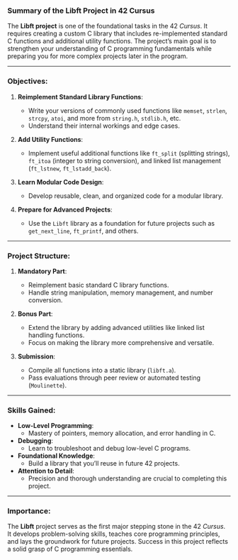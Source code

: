 ### Summary of the Libft Project in 42 Cursus

The **Libft project** is one of the foundational tasks in the 42 *Cursus*. It requires creating a custom C library that includes re-implemented standard C functions and additional utility functions. The project’s main goal is to strengthen your understanding of C programming fundamentals while preparing you for more complex projects later in the program.

---

### Objectives:
1. **Reimplement Standard Library Functions**:  
   - Write your versions of commonly used functions like `memset`, `strlen`, `strcpy`, `atoi`, and more from `string.h`, `stdlib.h`, etc.  
   - Understand their internal workings and edge cases.

2. **Add Utility Functions**:  
   - Implement useful additional functions like `ft_split` (splitting strings), `ft_itoa` (integer to string conversion), and linked list management (`ft_lstnew`, `ft_lstadd_back`).

3. **Learn Modular Code Design**:  
   - Develop reusable, clean, and organized code for a modular library.  

4. **Prepare for Advanced Projects**:  
   - Use the `Libft` library as a foundation for future projects such as `get_next_line`, `ft_printf`, and others.

---

### Project Structure:
1. **Mandatory Part**:  
   - Reimplement basic standard C library functions.  
   - Handle string manipulation, memory management, and number conversion.

2. **Bonus Part**:  
   - Extend the library by adding advanced utilities like linked list handling functions.  
   - Focus on making the library more comprehensive and versatile.

3. **Submission**:  
   - Compile all functions into a static library (`libft.a`).  
   - Pass evaluations through peer review or automated testing (`Moulinette`).

---

### Skills Gained:
- **Low-Level Programming**:  
  - Mastery of pointers, memory allocation, and error handling in C.  
- **Debugging**:  
  - Learn to troubleshoot and debug low-level C programs.  
- **Foundational Knowledge**:  
  - Build a library that you’ll reuse in future 42 projects.  
- **Attention to Detail**:  
  - Precision and thorough understanding are crucial to completing this project.

---

### Importance:
The **Libft** project serves as the first major stepping stone in the 42 *Cursus*. It develops problem-solving skills, teaches core programming principles, and lays the groundwork for future projects. Success in this project reflects a solid grasp of C programming essentials.
